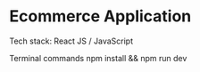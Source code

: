 # Ecommerce Application
Tech stack: React JS / JavaScript

Terminal commands
npm install && npm run dev
